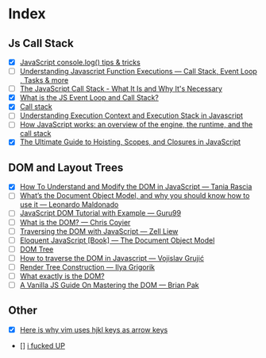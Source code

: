 # Index
## Js Call Stack
- [x] [JavaScript console.log() tips & tricks](https://www.30secondsofcode.org/blog/s/console-log-cheatsheet)
- [ ] [Understanding Javascript Function Executions — Call Stack, Event Loop , Tasks & more](https://medium.com/@gaurav.pandvia/understanding-javascript-function-executions-tasks-event-loop-call-stack-more-part-1-5683dea1f5ec)
- [ ] [The JavaScript Call Stack - What It Is and Why It's Necessary](https://www.freecodecamp.org/news/understanding-the-javascript-call-stack-861e41ae61d4/)
- [x] [What is the JS Event Loop and Call Stack?](https://gist.github.com/jesstelford/9a35d20a2aa044df8bf241e00d7bc2d0)
- [x] [Call stack](https://developer.mozilla.org/en-US/docs/Glossary/Call_stack)
- [ ] [Understanding Execution Context and Execution Stack in Javascript](https://blog.bitsrc.io/understanding-execution-context-and-execution-stack-in-javascript-1c9ea8642dd0)
- [ ] [How JavaScript works: an overview of the engine, the runtime, and the call stack](https://blog.sessionstack.com/how-does-javascript-actually-work-part-1-b0bacc073cf)
- [x] [The Ultimate Guide to Hoisting, Scopes, and Closures in JavaScript](https://ui.dev/ultimate-guide-to-execution-contexts-hoisting-scopes-and-closures-in-javascript/)
## DOM and Layout Trees
- [x] [How To Understand and Modify the DOM in JavaScript — Tania Rascia](https://www.digitalocean.com/community/tutorials/introduction-to-the-dom)
- [ ] [What’s the Document Object Model, and why you should know how to use it — Leonardo Maldonado](https://medium.freecodecamp.org/whats-the-document-object-model-and-why-you-should-know-how-to-use-it-1a2d0bc5429d)
- [ ] [JavaScript DOM Tutorial with Example — Guru99](https://www.guru99.com/how-to-use-dom-and-events-in-javascript.html)
- [ ] [What is the DOM? — Chris Coyier](https://css-tricks.com/dom/)
- [ ] [Traversing the DOM with JavaScript — Zell Liew](https://zellwk.com/blog/dom-traversals/)
- [ ] [Eloquent JavaScript [Book] — The Document Object Model](https://eloquentjavascript.net/14_dom.html)
- [ ] [DOM Tree](https://javascript.info/dom-nodes)
- [ ] [How to traverse the DOM in Javascript — Vojislav Grujić](https://medium.com/javascript-in-plain-english/how-to-traverse-the-dom-in-javascript-d6555c335b4e)
- [ ] [Render Tree Construction — Ilya Grigorik](https://developers.google.com/web/fundamentals/performance/critical-rendering-path/render-tree-construction)
- [ ] [What exactly is the DOM?](https://bitsofco.de/what-exactly-is-the-dom/)
- [ ] [A Vanilla JS Guide On Mastering the DOM — Brian Pak](https://dev.to/bouhm/a-vanilla-js-guide-on-mastering-the-dom-3l9b)

## Other
- [x] [Here is why vim uses hjkl keys as arrow keys](https://catonmat.net/why-vim-uses-hjkl-as-arrow-keys)
- [] [i fucked UP](https://www.reddit.com/r/teenagers/comments/p3y5gl/i_fucked_up/)